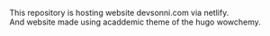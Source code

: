 This repository is hosting website devsonni.com via netlify.    
And website made using acaddemic theme of the hugo wowchemy.
